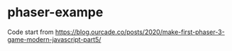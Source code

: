 # phaser-exampe
Code start from https://blog.ourcade.co/posts/2020/make-first-phaser-3-game-modern-javascript-part5/
